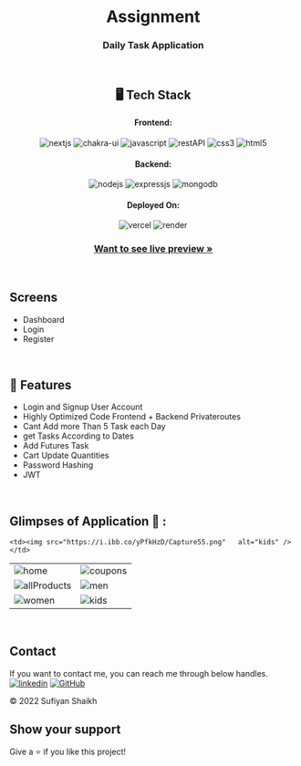 
<h1 align="center">Assignment </h1>

<h3 align="center"> Daily Task Application </h3>

<br />


<h2 align="center">🖥️ Tech Stack</h2>


<h4 align="center">Frontend:</h4>

<p align="center">
  <img src="https://img.shields.io/badge/Next-20232A?style=for-the-badge&logo=react&logoColor=61DAFB" alt="nextjs" />
  <img src="https://img.shields.io/badge/tailwindCSS%20UI-3bc7bd?style=for-the-badge&logo=chakraui&logoColor=white" alt="chakra-ui" />
  <img src="https://img.shields.io/badge/JavaScript-323330?style=for-the-badge&logo=javascript&logoColor=F7DF1E" alt="javascript" />
  <img src="https://img.shields.io/badge/Rest_API-02303A?style=for-the-badge&logo=react-router&logoColor=white" alt="restAPI" />
  <img src="https://img.shields.io/badge/CSS3-1572B6?style=for-the-badge&logo=css3&logoColor=white" alt="css3" />
  <img src="https://img.shields.io/badge/HTML5-E34F26?style=for-the-badge&logo=html5&logoColor=white" alt="html5" />
</p>


<h4 align="center">Backend:</h4>

<p align="center">
  <img src="https://img.shields.io/badge/Node.js-339933?style=for-the-badge&logo=nodedotjs&logoColor=white" alt="nodejs" />
  <img src="https://img.shields.io/badge/Express.js-000000?style=for-the-badge&logo=express&logoColor=white" alt="expressjs" />
  <img src="https://img.shields.io/badge/MongoDB-4EA94B?style=for-the-badge&logo=mongodb&logoColor=white" alt="mongodb" />

</p>





<h4 align="center">Deployed On:</h4>

<p align="center">
  <img src="https://img.shields.io/badge/Netlify-00C7B7?style=for-the-badge&logo=netlify&logoColor=white" alt="vercel" />
  <img src="https://img.shields.io/badge/Render-430098?style=for-the-badge&logo=heroku&logoColor=white" alt="render" />
</p>



<h3 align="center"><a href="https://sufi-expertia-ais.vercel.app/"><strong>Want to see live preview »</strong></a></h3>

<br />

## Screens 
- Dashboard
- Login
- Register

<br />

## 🚀 Features
- Login and Signup User Account
- Highly Optimized Code Frontend + Backend Privateroutes
- Cant Add more Than 5 Task each Day
- get Tasks According to Dates
- Add Futures Task  
- Cart Update Quantities 
- Password Hashing 
- JWT

<br />

## Glimpses of Application 🙈 :









<table>
  <tr>
    <td><img maxW="50%" src="https://i.ibb.co/dJs88gg/Capture.png"  alt="home" /></td>
    <td><img maxW="50%" src="https://i.ibb.co/7y8qFdD/Capture2.png"  alt="coupons" /></td>
  </tr>
  <tr>
   <td><img src="https://i.ibb.co/CJdBMPq/Capture3.png"  alt="allProducts" /></td>
    <td><img src="https://i.ibb.co/Jc3xXfy/Capture4.png"  alt="men" /></td>
  </tr>
 
  <tr>
    <td><img src="https://i.ibb.co/JtK8sw0/Capture5.png"  alt="women" /></td>
    <td><img src="https://i.ibb.co/FVS3nXC/Capture555.png"  alt="kids" /></td>
  </tr>
   <tr>
   
    <td><img src="https://i.ibb.co/yPfkHzD/Capture55.png"   alt="kids" /></td>
  </tr>
 
   

</table>

<br />


## Contact

If you want to contact me, you can reach me through below handles. <br />
[![linkedin](https://img.shields.io/badge/Sufiyan_Shaikh-0077B5?style=for-the-badge&logo=linkedin&logoColor=white)](https://www.linkedin.com/in/sufiyan-shaikh-9bb808183/)
[![GitHub](https://img.shields.io/badge/Sufiyan_Shaikh-20232A?style=for-the-badge&logo=Github&logoColor=white)](https://github.com/suFi7867)



© 2022 Sufiyan Shaikh



## Show your support

Give a ⭐️ if you like this project!

